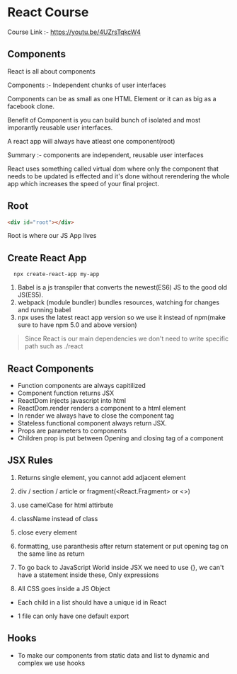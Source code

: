 # React Course

Course Link :- https://youtu.be/4UZrsTqkcW4

## Components

React is all about components

Components :- Independent chunks of user interfaces

Components can be as small as one HTML Element or it can as big as a facebook clone.

Benefit of Component is you can build bunch of isolated and most imporantly reusable user interfaces.

A react app will always have atleast one component(root)

Summary :- components are independent, reusable user interfaces  

React uses something called virtual dom where only the component that needs to be updated is effected and it's done without rerendering the whole app which increases the speed of your final project.

## Root 

```html
<div id="root"></div>
```
Root is where our JS App lives  

## Create React App

```shell
  npx create-react-app my-app
```  

1. Babel is a js transpiler that converts the newest(ES6) JS to the good old JS(ES5).
2. webpack (module bundler) bundles resources, watching for changes and running babel 
3. npx uses the latest react app version so we use it instead of npm(make sure to have npm 5.0 and above version)

> Since React is our main dependencies we don't need to write specific path such as ./react

## React Components 

* Function components are always capitilized 
* Component function returns JSX
* ReactDom injects javascript into html
* ReactDom.render renders a component to a html element 
* In render we always have to close the component tag
* Stateless functional component always return JSX.
* Props are parameters to components
* Children prop is put between Opening and closing tag of a component

## JSX Rules

1. Returns single element, you cannot add adjacent element

2. div / section / article or fragment(<React.Fragment> or <>)

3. use camelCase for html attirbute

4. className instead of class

5. close every element

6. formatting, use paranthesis after return statement or put opening tag on the same line as return

7. To go back to JavaScript World inside JSX we need to use {}, we can't have a statement inside these, Only expressions

8. All CSS goes inside a JS Object


* Each child in a list should have a unique id in React

* 1 file can only have one default export

## Hooks 

* To make our components from static data and list to dynamic and complex we use hooks 

